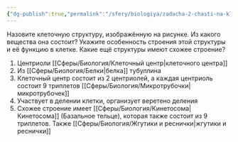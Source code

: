 ```yaml
---
{"dg-publish":true,"permalink":"/sfery/biologiya/zadacha-2-chasti-na-kletochnyj-czentr/","tags":["Общаябиология"]}
---
```


Назовите клеточную структуру, изображённую на рисунке. Из какого вещества она состоит? Укажите особенность строения этой структуры и её функцию в клетке. Какие ещё структуры имеют схожее строение?
1. Центриоли [[Сферы/Биология/Клеточный центр\|клеточного центра]]
2. Из [[Сферы/Биология/Белки\|белка]] тубуллина
3. Клеточный центр состоит из 2 центриолей, а каждая центриоль состоит 9 триплетов [[Сферы/Биология/Микротрубочки\|микротрубочек]]
4. Участвует в делении клетки, организует веретено деления
5. Схожее строение имеет [[Сферы/Биология/Кинетосома\|Кинетосома]] (Базальное тельце), которая также состоит из 9 триплетов. Также [[Сферы/Биология/Жгутики и реснички\|жгутики и реснички]]